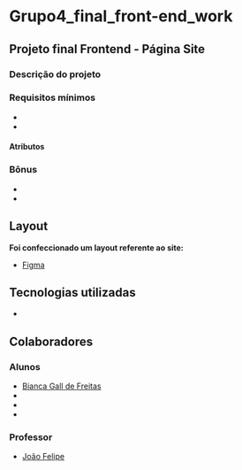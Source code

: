 # Grupo4_final_front-end_work

## Projeto final Frontend - Página Site
### Descrição do projeto

### Requisitos mínimos

-
-
#### Atributos

### Bônus 
- 
- 


## Layout

**Foi confeccionado um layout referente ao site:** 

*  [Figma](https://www.figma.com/file/NKKVmJD2GznwEOsWviB0e2/Trabalho-Front?type=design&node-id=1-2&t=u1V8ddk72TOh13ZG-0)


## Tecnologias utilizadas

* []()

 
## Colaboradores
### Alunos
* [Bianca Gall de Freitas](https://www.linkedin.com/in/bianca-gall-de-freitas-349b0175/)
* []()
* []()
* []() 


### Professor

* [João Felipe](https://www.linkedin.com/in/brjoaof/)
